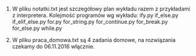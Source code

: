 1. W pliku notatki.txt jest szczegółowy plan wykładu razem z przykładami z interpretera.
Kolejmość programów wg wykładu:
    ify.py
    if_else.py
    if_elif_else.py
    for.py
    for_string.py
    for_continue.py
    for_break.py
    for_else.py
    while.py

2. W pliku praca_domowa.txt są 4 zadania domowe, na rozwiązania czekamy do 06.11.2016 włącznie.
